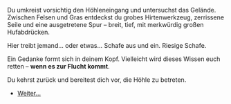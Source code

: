 <!-- Insel -- Umgebung untersuchen -->

Du umkreist vorsichtig den Höhleneingang und untersuchst das Gelände. Zwischen Felsen und Gras entdeckst du grobes Hirtenwerkzeug, zerrissene Seile und eine ausgetretene Spur – breit, tief, mit merkwürdig großen Hufabdrücken.

Hier treibt jemand... oder etwas... Schafe aus und ein. Riesige Schafe.

Ein Gedanke formt sich in deinem Kopf. Vielleicht wird dieses Wissen euch retten – **wenn es zur Flucht kommt**.

Du kehrst zurück und bereitest dich vor, die Höhle zu betreten.

- [Weiter…](2)